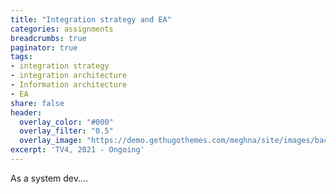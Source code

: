 ```yaml
---
title: "Integration strategy and EA"
categories: assignments
breadcrumbs: true
paginator: true
tags:
- integration strategy
- integration architecture
- Information architecture
- EA
share: false
header:
  overlay_color: "#000"
  overlay_filter: "0.5"
  overlay_image: "https://demo.gethugothemes.com/meghna/site/images/backgrounds/hero-area.jpg"
excerpt: 'TV4, 2021 - Ongoing'
---
```

As a system dev.... <Br/>
 
